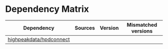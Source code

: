 # Dependency Matrix

Dependency | Sources | Version | Mismatched versions
---------- | ------- | ------- | -------------------
[highpeakdata/hpdconnect](https://github.com/highpeakdata/hpdconnect.git) |  | []() | 
